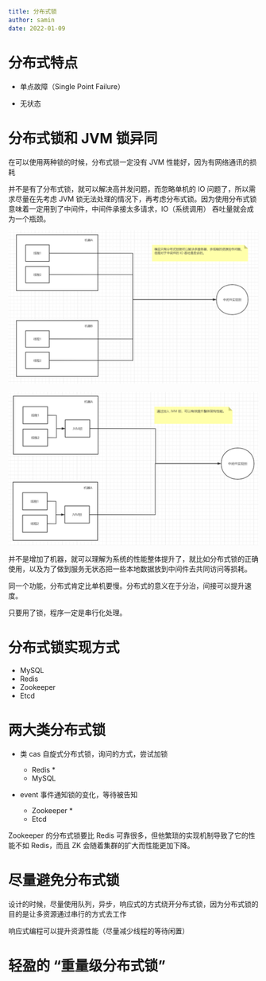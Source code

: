 ```yaml
title: 分布式锁 
author: samin
date: 2022-01-09
```

# 分布式特点

- 单点故障（Single Point Failure）

- 无状态

# 分布式锁和 JVM 锁异同

在可以使用两种锁的时候，分布式锁一定没有 JVM 性能好，因为有网络通讯的损耗

并不是有了分布式锁，就可以解决高并发问题，而忽略单机的 IO 问题了，所以需求尽量在先考虑 JVM 锁无法处理的情况下，再考虑分布式锁。因为使用分布式锁意味着一定用到了中间件，中间件承接太多请求，IO（系统调用） 吞吐量就会成为一个瓶颈。

![](https://raw.githubusercontent.com/SaminZou/pic-repo/master/BlogPicture/分布式锁和JVM锁1.png)

![](https://raw.githubusercontent.com/SaminZou/pic-repo/master/BlogPicture/分布式锁和JVM锁2.png)

并不是增加了机器，就可以理解为系统的性能整体提升了，就比如分布式锁的正确使用，以及为了做到服务无状态把一些本地数据放到中间件去共同访问等损耗。

同一个功能，分布式肯定比单机要慢。分布式的意义在于分治，间接可以提升速度。

只要用了锁，程序一定是串行化处理。

# 分布式锁实现方式

- MySQL
- Redis
- Zookeeper
- Etcd

# 两大类分布式锁

- 类 cas 自旋式分布式锁，询问的方式，尝试加锁
    - Redis * 
    - MySQL

- event 事件通知锁的变化，等待被告知
    - Zookeeper *
    - Etcd


Zookeeper 的分布式锁要比 Redis 可靠很多，但他繁琐的实现机制导致了它的性能不如 Redis，而且 ZK 会随着集群的扩大而性能更加下降。

# 尽量避免分布式锁

设计的时候，尽量使用队列，异步，响应式的方式绕开分布式锁，因为分布式锁的目的是让多资源通过串行的方式去工作

响应式编程可以提升资源性能（尽量减少线程的等待闲置）

# 轻盈的 “重量级分布式锁”
